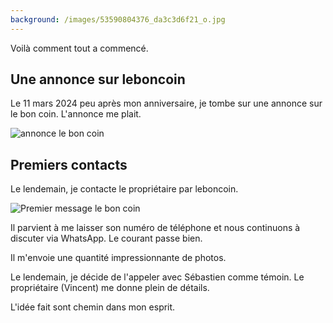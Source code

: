 ```yaml
---
background: /images/53590804376_da3c3d6f21_o.jpg
---
```

Voilà comment tout a commencé.

## Une annonce sur leboncoin

Le 11 mars 2024 peu après mon anniversaire, je tombe sur une annonce sur le bon coin. L'annonce me plait.

![annonce le bon coin]({{site.baseurl}}/images/IMG_7427.jpg)

## Premiers contacts

Le lendemain, je contacte le propriétaire par leboncoin.

![Premier message le bon coin]({{site.baseurl}}/images/premier_message_leboncoin.png)

Il parvient à me laisser son numéro de téléphone et nous continuons à discuter via WhatsApp. Le courant passe bien.

Il m'envoie une quantité impressionnante de photos.

Le lendemain, je décide de l'appeler avec Sébastien comme témoin. Le propriétaire (Vincent) me donne plein de détails.

L'idée fait sont chemin dans mon esprit.

